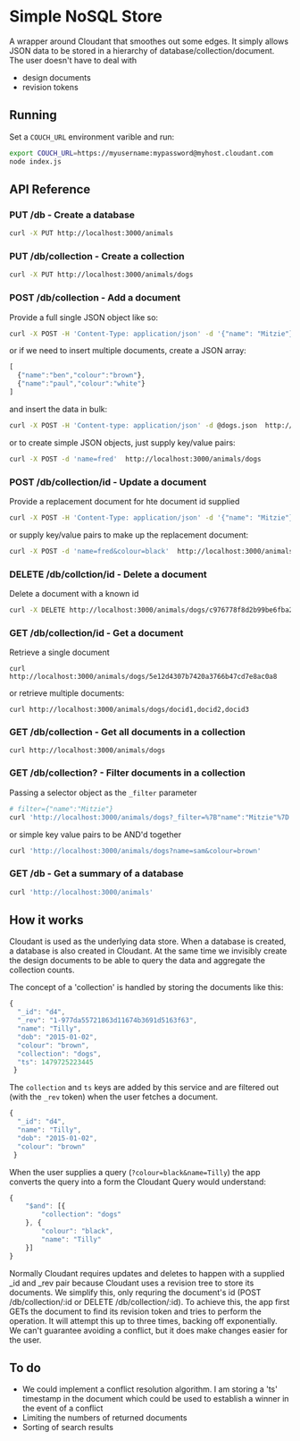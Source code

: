 # Simple NoSQL Store

A wrapper around Cloudant that smoothes out some edges. It simply allows JSON data to be stored in a hierarchy of database/collection/document. The user doesn't have to deal with

- design documents
- revision tokens

## Running

Set a `COUCH_URL` environment varible and run:

```sh
export COUCH_URL=https://myusername:mypassword@myhost.cloudant.com
node index.js
```

## API Reference

### PUT /db - Create a database

```sh
curl -X PUT http://localhost:3000/animals
```

### PUT /db/collection - Create a collection

```sh
curl -X PUT http://localhost:3000/animals/dogs
```

### POST /db/collection - Add a document

Provide a full single JSON object like so:

```sh
curl -X POST -H 'Content-Type: application/json' -d '{"name": "Mitzie"}' http://localhost:3000/animals/dogs
```

or if we need to insert multiple documents, create a JSON array:

```js
[
  {"name":"ben","colour":"brown"},
  {"name":"paul","colour":"white"}
]
```

and insert the data in bulk:

```sh
curl -X POST -H 'Content-type: application/json' -d @dogs.json  http://localhost:3000/animals/dogs
```

or to create simple JSON objects, just supply key/value pairs:

```sh
curl -X POST -d 'name=fred'  http://localhost:3000/animals/dogs
```

### POST /db/collection/id - Update a document

Provide a replacement document for hte document id supplied

```sh
curl -X POST -H 'Content-Type: application/json' -d '{"name": "Mitzie"}' http://localhost:3000/animals/dogs/d1
```

or supply key/value pairs to make up the replacement document:

```sh
curl -X POST -d 'name=fred&colour=black'  http://localhost:3000/animals/dogs/d1
```

### DELETE /db/collction/id - Delete a document

Delete a document with a known id

```sh
curl -X DELETE http://localhost:3000/animals/dogs/c976778f8d2b99be6fba29875f945e69
```

### GET /db/collection/id - Get a document

Retrieve a single document

```
curl http://localhost:3000/animals/dogs/5e12d4307b7420a3766b47cd7e8ac0a8
```

or retrieve multiple documents:

```
curl http://localhost:3000/animals/dogs/docid1,docid2,docid3
```

### GET /db/collection - Get all documents in a collection

```
curl http://localhost:3000/animals/dogs
```

### GET /db/collection? - Filter documents in a collection

Passing a selector object as the `_filter` parameter

```sh
# filter={"name":"Mitzie"}
curl 'http://localhost:3000/animals/dogs?_filter=%7B"name":"Mitzie"%7D'
```

or simple key value pairs to be AND'd together

```sh
curl 'http://localhost:3000/animals/dogs?name=sam&colour=brown'
```

### GET /db - Get a summary of a database

```sh
curl 'http://localhost:3000/animals'
```

## How it works

Cloudant is used as the underlying data store. When a database is created, a database is also created in Cloudant. At the same time we invisibly create the design documents to be able to query the data and aggregate the collection counts.

The concept of a 'collection' is handled by storing the documents like this:

```js
{
  "_id": "d4",
  "_rev": "1-977da55721863d11674b3691d5163f63",
  "name": "Tilly",
  "dob": "2015-01-02",
  "colour": "brown",
  "collection": "dogs",
  "ts": 1479725223445
 }
 ```

The `collection` and `ts` keys are added by this service and are filtered out (with the `_rev` token) when the user fetches a document.

```js
{
  "_id": "d4",
  "name": "Tilly",
  "dob": "2015-01-02",
  "colour": "brown"
 }
```

When the user supplies a query (`?colour=black&name=Tilly`) the app converts the query into a form the Cloudant Query would understand:

```js
{
	"$and": [{
		"collection": "dogs"
	}, {
		"colour": "black",
		"name": "Tilly"
	}]
}
```

Normally Cloudant requires updates and deletes to happen with a supplied _id and _rev pair because Cloudant uses a revision tree to store its documents. We simplify this, only requring the document's id (POST /db/collection/:id or DELETE /db/collection/:id). To achieve this, the app first GETs the document to find its revision token and tries to perform the operation. It will attempt this up to three times, backing off exponentially. We can't guarantee avoiding a conflict, but it does make changes easier for the user.

## To do

- We could implement a conflict resolution algorithm. I am storing a 'ts' timestamp in the document which could be used to establish a winner in the event of a conflict
- Limiting the numbers of returned documents
- Sorting of search results

